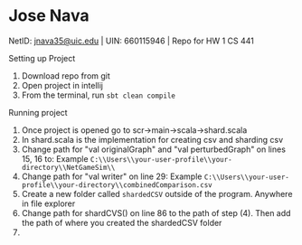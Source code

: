 # Jose Nava

NetID: jnava35@uic.edu | UIN: 660115946 | Repo for HW 1 CS 441

Setting up Project
1. Download repo from git
2. Open project in intellij
3. From the terminal, run `sbt clean compile`

Running project
1. Once project is opened go to scr->main->scala->shard.scala
2. In shard.scala is the implementation for creating csv and sharding csv
3. Change path for "val originalGraph" and "val perturbedGraph" on lines 15, 16 to: Example `C:\\Users\\your-user-profile\\your-directory\\NetGameSim\\`
4. Change path for "val writer" on line 29: Example `C:\\Users\\your-user-profile\\your-directory\\combinedComparison.csv`
5. Create a new folder called `shardedCSV` outside of the program. Anywhere in file explorer
6. Change path for shardCVS() on line 86 to the path of step (4). Then add the path of where you created the shardedCSV folder
7. 
 
